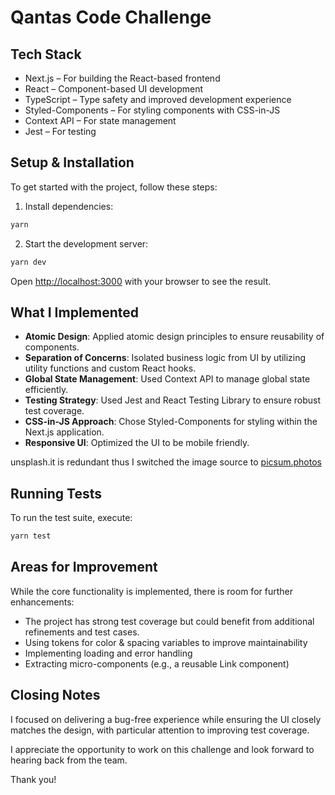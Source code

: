 # Qantas Code Challenge

## Tech Stack

- Next.js – For building the React-based frontend
- React – Component-based UI development
- TypeScript – Type safety and improved development experience
- Styled-Components – For styling components with CSS-in-JS
- Context API – For state management
- Jest – For testing

## Setup & Installation

To get started with the project, follow these steps:

1. Install dependencies:

```bash
yarn
```

2. Start the development server:

```bash
yarn dev
```

Open [http://localhost:3000](http://localhost:3000) with your browser to see the result.

## What I Implemented

- **Atomic Design**: Applied atomic design principles to ensure reusability of components.
- **Separation of Concerns**: Isolated business logic from UI by utilizing utility functions and custom React hooks.
- **Global State Management**: Used Context API to manage global state efficiently.
- **Testing Strategy**: Used Jest and React Testing Library to ensure robust test coverage.
- **CSS-in-JS Approach**: Chose Styled-Components for styling within the Next.js application.
- **Responsive UI**: Optimized the UI to be mobile friendly.

unsplash.it is redundant thus I switched the image source to [picsum.photos](https://picsum.photos)

## Running Tests

To run the test suite, execute:

```bash
yarn test
```

## Areas for Improvement

While the core functionality is implemented, there is room for further enhancements:

- The project has strong test coverage but could benefit from additional refinements and test cases.
- Using tokens for color & spacing variables to improve maintainability
- Implementing loading and error handling
- Extracting micro-components (e.g., a reusable Link component)

## Closing Notes

I focused on delivering a bug-free experience while ensuring the UI closely matches the design, with particular attention to improving test coverage.

I appreciate the opportunity to work on this challenge and look forward to hearing back from the team.

Thank you!
